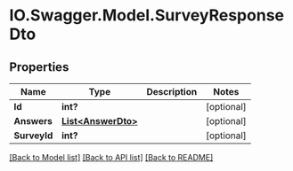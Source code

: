 # IO.Swagger.Model.SurveyResponseDto
## Properties

Name | Type | Description | Notes
------------ | ------------- | ------------- | -------------
**Id** | **int?** |  | [optional] 
**Answers** | [**List&lt;AnswerDto&gt;**](AnswerDto.md) |  | [optional] 
**SurveyId** | **int?** |  | [optional] 

[[Back to Model list]](../README.md#documentation-for-models) [[Back to API list]](../README.md#documentation-for-api-endpoints) [[Back to README]](../README.md)

